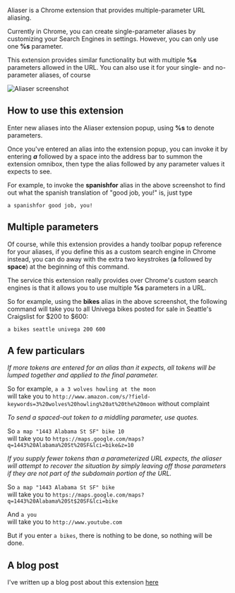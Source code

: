 Aliaser is a Chrome extension that provides multiple-parameter URL aliasing.

Currently in Chrome, you can create single-parameter aliases by customizing your Search Engines in settings. However, you can only use one <b>%s</b> parameter.

This extension provides similar functionality but with multiple <b>%s</b> parameters allowed in the URL. You can also use it for your single- and no-parameter aliases, of course

![Aliaser screenshot](https://raw.github.com/sarahhagstrom/chrome-aliaser/master/docs/img/Aliaser.png)

## How to use this extension

Enter new aliases into the Aliaser extension popup, using <b>%s</b> to denote parameters.

Once you've entered an alias into the extension popup, you can invoke it by entering <b><i>a</i></b> followed by a space into the address bar to summon the extension omnibox, then type the alias followed by any parameter values it expects to see.

For example, to invoke the <b>spanishfor</b> alias in the above screenshot to find out what the spanish translation of "good job, you!" is, just type

`a spanishfor good job, you!`

## Multiple parameters

Of course, while this extension provides a handy toolbar popup reference for your aliases, if you define this as a custom search engine in Chrome instead, you can do away with the extra two keystrokes (<b>a</b> followed by <b>space</b>) at the beginning of this command.

The service this extension really provides over Chrome's custom search engines is that it allows you to use multiple <b>%s</b> parameters in a URL.

So for example, using the <b>bikes</b> alias in the above screenshot, the following command will take you to all Univega bikes posted for sale in Seattle's Craigslist for $200 to $600:

`a bikes seattle univega 200 600`

## A few particulars

<i>If more tokens are entered for an alias than it expects, all tokens will be lumped together and applied to the final parameter.</i>

So for example, `a a 3 wolves howling at the moon`<br>
will take you to `http://www.amazon.com/s/?field-keywords=3%20wolves%20howling%20at%20the%20moon` without complaint

<i>To send a spaced-out token to a middling parameter, use quotes.</i>

So `a map "1443 Alabama St SF" bike 10`<br>
will take you to `https://maps.google.com/maps?q=1443%20Alabama%20St%20SF&lci=bike&z=10`<br>

<i>If you supply fewer tokens than a parameterized URL expects, the aliaser will attempt to recover the situation by simply leaving off those parameters if they are not part of the subdomain portion of the URL.</i>

So `a map "1443 Alabama St SF" bike`<br>
will take you to `https://maps.google.com/maps?q=1443%20Alabama%20St$20SF&lci=bike`<br>

And `a you`<br>
will take you to `http://www.youtube.com`<br>

But if you enter `a bikes`, there is nothing to be done, so nothing will be done.

## A blog post

I've written up a blog post about this extension <a href="http://www.sarahhagstrom.com/2013/10/multiple-parameter-url-alias-extension-for-chrome/" target="_blank">here</a>